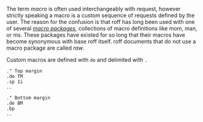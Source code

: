 The term _macro_ is often used interchangeably with request, however strictly speaking a macro is a custom sequence of requests defined by the user.
The reason for the confusion is that roff has long been used with one of several [_macro packages_](https://www.gnu.org/software/groff/manual/groff.html#Macro-Package-Intro), collections of macro definitions like mom, man, or ms.
These packages have existed for so long that their macros have become synonymous with base roff itself.
roff documents that do not use a macro package are called _raw_.

Custom macros are defined with `de` and delimited with `.`

```groff
." Top margin
.de TM
.sp 1i
..

." Bottom margin
.de BM
.bp
..
```
